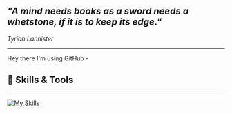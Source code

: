 
 ## ***"A mind needs books as a sword needs a whetstone, if it is to keep its edge."***

 <cite>Tyrion Lannister</cite> 

***

Hey there I'm using GitHub - 


## 🚀 Skills & Tools
---
[![My Skills](https://skillicons.dev/icons?i=c,cpp,cmake,discord,dotnet,github,idea,java,linkedin,linux,matlab,powershell,py,raspberrypi,scala,sketchup,vscode,vue)](https://skillicons.dev)